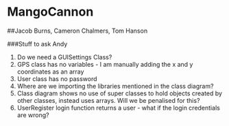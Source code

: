 # MangoCannon

##Jacob Burns, Cameron Chalmers, Tom Hanson


###Stuff to ask Andy
1. Do we need a GUISettings Class?
2. GPS class has no variables - I am manually adding the x and y coordinates as an array
3. User class has no password
4. Where are we importing the libraries mentioned in the class diagram?
5. Class diagram shows no use of super classes to hold objects created by other classes, instead uses arrays. Will we be penalised for this?
6. UserRegister login function returns a user - what if the login credentials are wrong?

